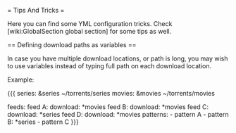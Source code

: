= Tips And Tricks =

Here you can find some YML configuration tricks. Check [wiki:GlobalSection global section] for some tips as well.

== Defining download paths as variables ==

In case you have multiple download locations, or path is long, you may wish to use variables instead of typing full path on each download location.

Example:

{{{
series: &series ~/torrents/series
movies: &movies ~/torrents/movies

feeds:
  feed A:
    download: *movies
  feed B:
    download: *movies
  feed C:
    download: *series
  feed D:
    download: *movies
    patterns:
      - pattern A
      - pattern B: *series
      - pattern C
}}}